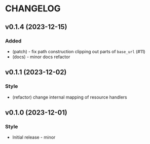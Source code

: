 # CHANGELOG

## v0.1.4 (2023-12-15)

### Added

* (patch) - fix path construction clipping out parts of `base_url` (#11)
* (docs) - minor docs refactor

## v0.1.1 (2023-12-02)

### Style

* (refactor) change internal mapping of resource handlers

## v0.1.0 (2023-12-01)

### Style

* Initial release - minor
